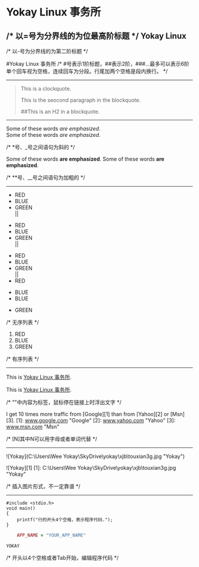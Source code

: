 Yokay Linux 事务所
=================
/* 以=号为分界线的为位最高阶标题 */
Yokay Linux
----------------
/* 以-号为分界线的为第二阶标题 */

#Yokay Linux 事务所
/* #号表示1阶标题，##表示2阶，###...最多可以表示6阶   
单个回车视为空格，连续回车为分段。行尾加两个空格是段内换行。 */

--------------------------------------------------------------

>This is a clockquote.
>
>This is the seocond paragraph in the blockquote.
>
>##This is an H2 in a blockquote.

-------------------------------------------------------------
Some of these words *are emphasized*.  
Some of these words _are emphasized_.  

/* *号、_号之间语句为斜的 */

Some of these words __are emphasized__.
Some of these words **are emphasized**.

/* **号、__号之间语句为加粗的 */

---------------------------------------------------------------

* RED
* BLUE  
* GREEN  
||
+ RED
+ BLUE  
+ GREEN  
||
- RED  
- BLUE  
- GREEN  
||
- RED
 + BLUE
 + BLUE
- GREEN

/* 无序列表 */

1. RED  
2. BLUE  
3. GREEN  

/* 有序列表 */

------------------------------------------------

This is [Yokay Linux 事务所](www.yokay.info).

This is [Yokay Linux 事务所](www.yokay.info "Yokay Linux 事务所").

/* ""中内容为标签，鼠标停在链接上时浮出文字 */

I get 10 times more traffic from [Google][1] than from [Yahoo][2] or [Msn][3].
[1]: www.google.com "Google"
[2]: www.yahoo.com "Yahoo"
[3]: www.msn.com "Msn"

/* [N]其中N可以用字母或者单词代替 */

---------------------------------------------------

![Yokay](C:\Users\Wee Yokay\SkyDrive\yokay\xjb\touxian3g.jpg "Yokay")

![Yokay][1]
[1]: C:\Users\Wee Yokay\SkyDrive\yokay\xjb\touxian3g.jpg "Yokay"


/* 插入图片形式，不一定靠谱 */

--------------------------------------------------

    #include <stdio.h>
	void main()
	{
		printf("行的开头4个空格，表示程序代码.");
	}  

```ruby
	APP_NAME = "YOUR_APP_NAME"  
```

`YOKAY`  

/* 开头以4个空格或者Tab开始，编辑程序代码 */


